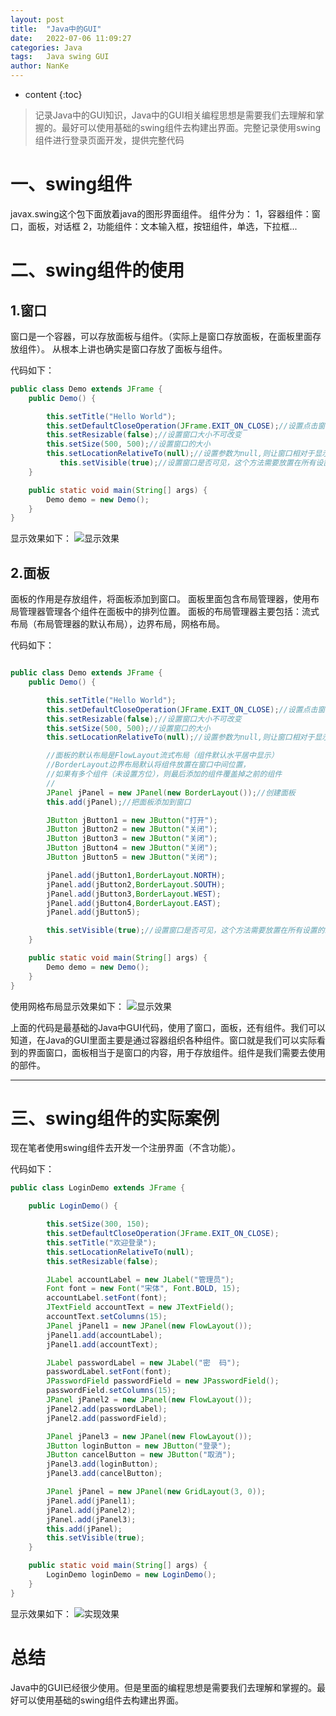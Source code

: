 ```yaml
---
layout: post
title:  "Java中的GUI"
date:   2022-07-06 11:09:27
categories: Java
tags:   Java swing GUI 
author: NanKe
---
```


* content
{:toc}
> 记录Java中的GUI知识，Java中的GUI相关编程思想是需要我们去理解和掌握的。最好可以使用基础的swing组件去构建出界面。完整记录使用swing组件进行登录页面开发，提供完整代码



# 一、swing组件
javax.swing这个包下面放着java的图形界面组件。
组件分为：
1，容器组件：窗口，面板，对话框
2，功能组件：文本输入框，按钮组件，单选，下拉框...

# 二、swing组件的使用
## 1.窗口
窗口是一个容器，可以存放面板与组件。（实际上是窗口存放面板，在面板里面存放组件）。
从根本上讲也确实是窗口存放了面板与组件。

代码如下：
```java
public class Demo extends JFrame {
    public Demo() {

        this.setTitle("Hello World");
        this.setDefaultCloseOperation(JFrame.EXIT_ON_CLOSE);//设置点击窗口上的红叉之后的操作
        this.setResizable(false);//设置窗口大小不可改变
        this.setSize(500, 500);//设置窗口的大小
        this.setLocationRelativeTo(null);//设置参数为null,则让窗口相对于显示器，水平，垂直居中（把这个方法放置在所有设置的后面）
           this.setVisible(true);//设置窗口是否可见，这个方法需要放置在所有设置的末尾
    }

    public static void main(String[] args) {
        Demo demo = new Demo();
    }
}
```
显示效果如下：
![显示效果](https://img-blog.csdnimg.cn/b5ce5cc7bf794656a26417ab29f001da.png)
## 2.面板
面板的作用是存放组件，将面板添加到窗口。
面板里面包含布局管理器，使用布局管理器管理各个组件在面板中的排列位置。
面板的布局管理器主要包括：流式布局（布局管理器的默认布局），边界布局，网格布局。

代码如下：
```java

public class Demo extends JFrame {
    public Demo() {

        this.setTitle("Hello World");
        this.setDefaultCloseOperation(JFrame.EXIT_ON_CLOSE);//设置点击窗口上的红叉之后的操作
        this.setResizable(false);//设置窗口大小不可改变
        this.setSize(500, 500);//设置窗口的大小
        this.setLocationRelativeTo(null);//设置参数为null,则让窗口相对于显示器，水平，垂直居中（把这个方法放置在所有设置的后面）

        //面板的默认布局是FlowLayout流式布局（组件默认水平居中显示）
        //BorderLayout边界布局默认将组件放置在窗口中间位置，
        //如果有多个组件（未设置方位），则最后添加的组件覆盖掉之前的组件
        //
        JPanel jPanel = new JPanel(new BorderLayout());//创建面板
        this.add(jPanel);//把面板添加到窗口

        JButton jButton1 = new JButton("打开");
        JButton jButton2 = new JButton("关闭");
        JButton jButton3 = new JButton("关闭");
        JButton jButton4 = new JButton("关闭");
        JButton jButton5 = new JButton("关闭");

        jPanel.add(jButton1,BorderLayout.NORTH);
        jPanel.add(jButton2,BorderLayout.SOUTH);
        jPanel.add(jButton3,BorderLayout.WEST);
        jPanel.add(jButton4,BorderLayout.EAST);
        jPanel.add(jButton5);

        this.setVisible(true);//设置窗口是否可见，这个方法需要放置在所有设置的末尾
    }

    public static void main(String[] args) {
        Demo demo = new Demo();
    }
}
```
使用网格布局显示效果如下：
![显示效果](https://img-blog.csdnimg.cn/c4ccdf2f398e41a980979d1e80c9701b.png)

上面的代码是最基础的Java中GUI代码，使用了窗口，面板，还有组件。我们可以知道，在Java的GUI里面主要是通过容器组织各种组件。窗口就是我们可以实际看到的界面窗口，面板相当于是窗口的内容，用于存放组件。组件是我们需要去使用的部件。

---

# 三、swing组件的实际案例
现在笔者使用swing组件去开发一个注册界面（不含功能）。

代码如下：
```java
public class LoginDemo extends JFrame {

    public LoginDemo() {

        this.setSize(300, 150);
        this.setDefaultCloseOperation(JFrame.EXIT_ON_CLOSE);
        this.setTitle("欢迎登录");
        this.setLocationRelativeTo(null);
        this.setResizable(false);

        JLabel accountLabel = new JLabel("管理员");
        Font font = new Font("宋体", Font.BOLD, 15);
        accountLabel.setFont(font);
        JTextField accountText = new JTextField();
        accountText.setColumns(15);
        JPanel jPanel1 = new JPanel(new FlowLayout());
        jPanel1.add(accountLabel);
        jPanel1.add(accountText);

        JLabel passwordLabel = new JLabel("密  码");
        passwordLabel.setFont(font);
        JPasswordField passwordField = new JPasswordField();
        passwordField.setColumns(15);
        JPanel jPanel2 = new JPanel(new FlowLayout());
        jPanel2.add(passwordLabel);
        jPanel2.add(passwordField);

        JPanel jPanel3 = new JPanel(new FlowLayout());
        JButton loginButton = new JButton("登录");
        JButton cancelButton = new JButton("取消");
        jPanel3.add(loginButton);
        jPanel3.add(cancelButton);

        JPanel jPanel = new JPanel(new GridLayout(3, 0));
        jPanel.add(jPanel1);
        jPanel.add(jPanel2);
        jPanel.add(jPanel3);
        this.add(jPanel);
        this.setVisible(true);
    }

    public static void main(String[] args) {
        LoginDemo loginDemo = new LoginDemo();
    }
}
```
显示效果如下：
![实现效果](https://img-blog.csdnimg.cn/d1b37e4d9a7642c2a43f603b50bc568c.png)

# 总结
Java中的GUI已经很少使用。但是里面的编程思想是需要我们去理解和掌握的。最好可以使用基础的swing组件去构建出界面。